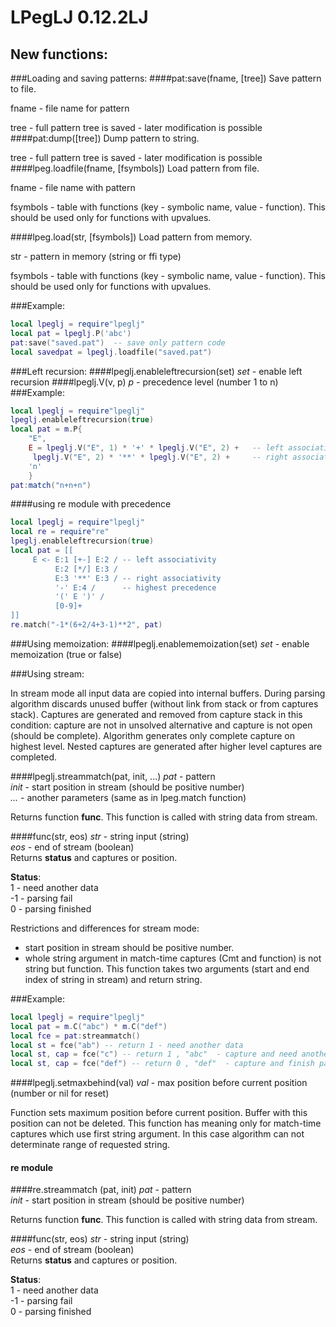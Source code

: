 LPegLJ 0.12.2LJ
===========
## New functions:
###Loading and saving patterns:
####pat:save(fname, [tree])
Save pattern to file.

fname - file name for pattern

tree - full pattern tree is saved - later modification is possible
####pat:dump([tree])
Dump pattern to string.
 
tree - full pattern tree is saved - later modification is possible
####lpeg.loadfile(fname, [fsymbols])
Load pattern from file.

fname - file name with pattern

fsymbols - table with functions (key - symbolic name, value - function). This should be used only for functions with upvalues. 

####lpeg.load(str, [fsymbols])
Load pattern from memory.

str - pattern in memory (string or ffi type)

fsymbols - table with functions (key - symbolic name, value - function). This should be used only for functions with upvalues.

###Example:
```Lua
local lpeglj = require"lpeglj"
local pat = lpeglj.P('abc')
pat:save("saved.pat")  -- save only pattern code
local savedpat = lpeglj.loadfile("saved.pat")
```
###Left recursion:
####lpeglj.enableleftrecursion(set)
*set* - enable left recursion
####lpeglj.V(v, p)
*p* - precedence level (number 1 to n)
###Example:
```Lua
local lpeglj = require"lpeglj"
lpeglj.enableleftrecursion(true)
local pat = m.P{
    "E",
    E = lpeglj.V("E", 1) * '+' * lpeglj.V("E", 2) +   -- left associative rule with low precedence
     lpeglj.V("E", 2) * '**' * lpeglj.V("E", 2) +     -- right associative rule with higher precedence
    'n'
    }
pat:match("n+n+n")
```
####using re module with precedence
```Lua
local lpeglj = require"lpeglj"
local re = require"re"
lpeglj.enableleftrecursion(true)
local pat = [[
     E <- E:1 [+-] E:2 / -- left associativity
          E:2 [*/] E:3 /
          E:3 '**' E:3 / -- right associativity
          '-' E:4 /      -- highest precedence
          '(' E ')' /
          [0-9]+
]]
re.match("-1*(6+2/4+3-1)**2", pat)
```
###Using memoization:
####lpeglj.enablememoization(set)
*set* - enable memoization (true or false)

###Using stream:

In stream mode all input data are copied into internal buffers. During parsing algorithm discards unused buffer (without link from stack or from captures stack).
Captures are generated and removed from capture stack in this condition: capture are not in unsolved alternative and capture is not open (should be complete). 
Algorithm generates only complete capture on highest level. Nested captures are generated after higher level captures are completed. 

####lpeglj.streammatch(pat, init, ...)
*pat* - pattern   
*init* - start position in stream (should be positive number)  
*...* - another parameters (same as in lpeg.match function)  

Returns function **func**. This function is called with string data from stream.    
  
####func(str, eos)
*str* - string input (string)  
*eos* - end of stream (boolean)  
Returns **status** and captures or position.     

**Status**:  
 1 - need another data   
-1 - parsing fail  
 0 - parsing finished    

Restrictions and differences for stream mode:  

- start position in stream should be positive number.
- whole string argument in match-time captures (Cmt and function) is not string but function.
  This function takes two arguments (start and end index of string in stream) and return string. 
 
###Example:
```Lua
local lpeglj = require"lpeglj"
local pat = m.C("abc") * m.C("def")
local fce = pat:streammatch()
local st = fce("ab") -- return 1 - need another data
local st, cap = fce("c") -- return 1 , "abc"  - capture and need another data
local st, cap = fce("def") -- return 0 , "def"  - capture and finish parsing
```

####lpeglj.setmaxbehind(val)
*val* - max position before current position (number or nil for reset)

Function sets maximum position before current position. Buffer with this position can not be deleted.
This function has meaning only for match-time captures which use first string argument. In this case 
algorithm can not determinate range of requested string.       

#### re module

####re.streammatch (pat, init)
*pat* - pattern   
*init* - start position in stream (should be positive number)  

Returns function **func**. This function is called with string data from stream.    
  
####func(str, eos)
*str* - string input (string)  
*eos* - end of stream (boolean)  
Returns **status** and captures or position.     

**Status**:  
 1 - need another data   
-1 - parsing fail  
 0 - parsing finished    
